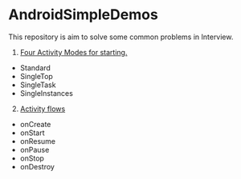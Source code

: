 # AndroidSimpleDemos

This repository is aim to solve some common problems in Interview.


1. [Four Activity Modes for starting.](ActivitiesMode/README.md)

- Standard
- SingleTop
- SingleTask
- SingleInstances

2. [Activity flows](ActivityLifeCycle/README.md)

- onCreate
- onStart
- onResume
- onPause
- onStop
- onDestroy
